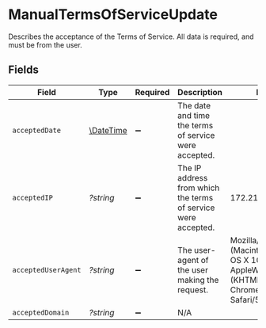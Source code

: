 # ManualTermsOfServiceUpdate

Describes the acceptance of the Terms of Service. All data is required, and must be from the user.


## Fields

| Field                                                                                                                    | Type                                                                                                                     | Required                                                                                                                 | Description                                                                                                              | Example                                                                                                                  |
| ------------------------------------------------------------------------------------------------------------------------ | ------------------------------------------------------------------------------------------------------------------------ | ------------------------------------------------------------------------------------------------------------------------ | ------------------------------------------------------------------------------------------------------------------------ | ------------------------------------------------------------------------------------------------------------------------ |
| `acceptedDate`                                                                                                           | [\DateTime](https://www.php.net/manual/en/class.datetime.php)                                                            | :heavy_minus_sign:                                                                                                       | The date and time the terms of service were accepted.                                                                    |                                                                                                                          |
| `acceptedIP`                                                                                                             | *?string*                                                                                                                | :heavy_minus_sign:                                                                                                       | The IP address from which the terms of service were accepted.                                                            | 172.217.2.46                                                                                                             |
| `acceptedUserAgent`                                                                                                      | *?string*                                                                                                                | :heavy_minus_sign:                                                                                                       | The user-agent of the user making the request.                                                                           | Mozilla/5.0 (Macintosh; Intel Mac OS X 10_15_7) AppleWebKit/537.36 (KHTML, like Gecko) Chrome/94.0.4606.71 Safari/537.36 |
| `acceptedDomain`                                                                                                         | *?string*                                                                                                                | :heavy_minus_sign:                                                                                                       | N/A                                                                                                                      |                                                                                                                          |